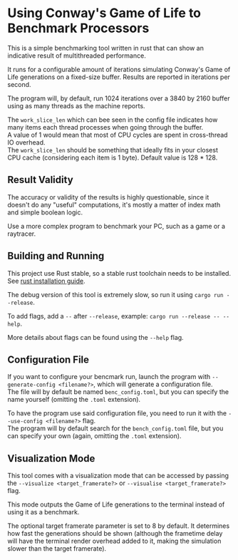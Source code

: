 # Using Conway's Game of Life to Benchmark Processors

This is a simple benchmarking tool written in rust that can show an indicative result of multithreaded performance.

It runs for a configurable amount of iterations simulating Conway's Game of Life generations on a fixed-size buffer.
Results are reported in iterations per second.

The program will, by default, run 1024 iterations over a 3840 by 2160 buffer using as many threads as the machine reports.

The `work_slice_len` which can bee seen in the config file indicates how many items each thread processes when going through the buffer.  
A value of 1 would mean that most of CPU cycles are spent in cross-thread IO overhead.  
The `work_slice_len` should be something that ideally fits in your closest CPU cache (considering each item is 1 byte). Default value is 128 * 128.

## Result Validity

The accuracy or validity of the results is highly questionable, since it doesn't do any "useful" computations, it's mostly a matter of index math and simple boolean logic.

Use a more complex program to benchmark your PC, such as a game or a raytracer.

## Building and Running

This project use Rust stable, so a stable rust toolchain needs to be installed.  
See [rust installation guide](https://www.rust-lang.org/tools/install).

The debug version of this tool is extremely slow, so run it using `cargo run --release`.

To add flags, add a `--` after `--release`, example: `cargo run --release -- --help`.

More details about flags can be found using the `--help` flag.

## Configuration File

If you want to configure your bencmark run, launch the program with `--generate-config <filename?>`, which will generate a configuration file.  
The file will by default be named `benc_config.toml`, but you can specify the name yourself (omitting the `.toml` extension).

To have the program use said configuration file, you need to run it with the `--use-config <filename?>` flag.  
The program will by default search for the `bench_config.toml` file, but you can specify your own (again, omitting the `.toml` extension).

## Visualization Mode

This tool comes with a visualization mode that can be accessed by passing the `--visualize <target_framerate?>` or `--visualise <target_framerate?>` flag.

This mode outputs the Game of Life generations to the terminal instead of using it as a benchmark.

The optional target framerate parameter is set to 8 by default.
It determines how fast the generations should be shown (although the frametime delay will have the terminal render overhead added to it, making the simulation slower than the target framerate).

